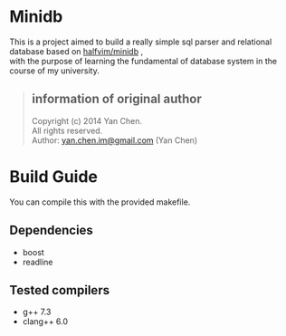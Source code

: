 # Minidb
This is a project aimed to build a really simple sql parser and 
relational database based on 
[halfvim/minidb](gihub.com/halfvim/minidb) ,  
with the purpose of learning the fundamental of database system in 
the course of my university.

> ## information of original author
>  Copyright (c) 2014 Yan Chen.  
>  All rights reserved.  
>  Author: yan.chen.im@gmail.com (Yan Chen)  

# Build Guide
You can compile this with the provided makefile.
## Dependencies
- boost
- readline
## Tested compilers
- g++ 7.3
- clang++ 6.0
